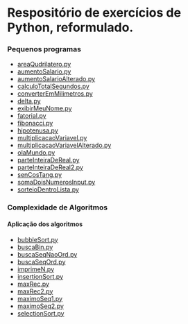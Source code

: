 <h1><a id="Respositrio_de_exerccios_de_Python_reformulado_0"></a>Respositório de exercícios de Python, reformulado.</h1>
<h3><a id="Pequenos_programas_2"></a>Pequenos programas</h3>
<ul>
<li><a href="https://github.com/Engcompaulo/treinamento_python/blob/master/Pequenos%20programas/areaQudrilatero.py">areaQudrilatero.py</a></li>
<li><a href="https://github.com/Engcompaulo/treinamento_python/blob/master/Pequenos%20programas/aumentoSalario.py">aumentoSalario.py</a></li>
<li><a href="https://github.com/Engcompaulo/treinamento_python/blob/master/Pequenos%20programas/aumentoSalarioAlterado.py">aumentoSalarioAlterado.py</a></li>
<li><a href="https://github.com/Engcompaulo/treinamento_python/blob/master/Pequenos%20programas/calculoTotalSegundos.py">calculoTotalSegundos.py</a></li>
<li><a href="https://github.com/Engcompaulo/treinamento_python/blob/master/Pequenos%20programas/converterEmMilimetros.py">converterEmMilimetros.py</a></li>
<li><a href="https://github.com/Engcompaulo/treinamento_python/blob/master/Pequenos%20programas/delta.py">delta.py</a></li>
<li><a href="https://github.com/Engcompaulo/treinamento_python/blob/master/Pequenos%20programas/exibirMeuNome.py">exibirMeuNome.py</a></li>
<li><a href="https://github.com/Engcompaulo/treinamento_python/blob/master/Pequenos%20programas/fatorial.py">fatorial.py</a></li>
<li><a href="https://github.com/Engcompaulo/treinamento_python/blob/master/Pequenos%20programas/fibonacci.py">fibonacci.py</a></li>
<li><a href="https://github.com/Engcompaulo/treinamento_python/blob/master/Pequenos%20programas/hipotenusa.py">hipotenusa.py</a></li>
<li><a href="https://github.com/Engcompaulo/treinamento_python/blob/master/Pequenos%20programas/multiplicacaoVariavel.py">multiplicacaoVariavel.py</a></li>
<li><a href="https://github.com/Engcompaulo/treinamento_python/blob/master/Pequenos%20programas/multiplicacaoVariavelAlterado.py">multiplicacaoVariavelAlterado.py</a></li>
<li><a href="https://github.com/Engcompaulo/treinamento_python/blob/master/Pequenos%20programas/olaMundo.py">olaMundo.py</a></li>
<li><a href="https://github.com/Engcompaulo/treinamento_python/blob/master/Pequenos%20programas/parteInteiraDeReal.py">parteInteiraDeReal.py</a></li>
<li><a href="https://github.com/Engcompaulo/treinamento_python/blob/master/Pequenos%20programas/parteInteiraDeReal2.py">parteInteiraDeReal2.py</a></li>
<li><a href="https://github.com/Engcompaulo/treinamento_python/blob/master/Pequenos%20programas/senCosTang.py">senCosTang.py</a></li>
<li><a href="https://github.com/Engcompaulo/treinamento_python/blob/master/Pequenos%20programas/somaDoisNumerosInput.py">somaDoisNumerosInput.py</a></li>
<li><a href="https://github.com/Engcompaulo/treinamento_python/blob/master/Pequenos%20programas/sorteioDentroLista.py">sorteioDentroLista.py</a></li>
</ul>
<h3><a id="Pequenos_programas_2"></a>Complexidade de Algoritmos</h3>
<h4><a id="Pequenos_programas_2"></a>Aplicação dos algoritmos</h4>
<ul>
<li><a href="https://github.com/Engcompaulo/treinamento_python/blob/master/Complexidade%20de%20Algoritmos/bubbleSort.py">bubbleSort.py</a></li>
<li><a href="https://github.com/Engcompaulo/treinamento_python/blob/master/Complexidade%20de%20Algoritmos/buscaBin.py">buscaBin.py</a></li>
<li><a href="https://github.com/Engcompaulo/treinamento_python/blob/master/Complexidade%20de%20Algoritmos/buscaSeqNaoOrd.py">buscaSeqNaoOrd.py</a></li>
<li><a href="https://github.com/Engcompaulo/treinamento_python/blob/master/Complexidade%20de%20Algoritmos/parteInteiraDeReal.py">buscaSeqOrd.py</a></li>
<li><a href="https://github.com/Engcompaulo/treinamento_python/blob/master/Complexidade%20de%20Algoritmos/imprimeN.py">imprimeN.py</a></li>
<li><a href="https://github.com/Engcompaulo/treinamento_python/blob/master/Complexidade%20de%20Algoritmos/insertionSort">insertionSort.py</a></li>
<li><a href="https://github.com/Engcompaulo/treinamento_python/blob/master/Complexidade%20de%20Algoritmos/maxRec.py">maxRec.py</a></li>
<li><a href="https://github.com/Engcompaulo/treinamento_python/blob/master/Complexidade%20de%20Algoritmos/maxRec2.py">maxRec2.py</a></li>
<li><a href="https://github.com/Engcompaulo/treinamento_python/blob/master/Complexidade%20de%20Algoritmos/maximoSeq1.py">maximoSeq1.py</a></li>
<li><a href="https://github.com/Engcompaulo/treinamento_python/blob/master/Complexidade%20de%20Algoritmos/maximoSeq2.py">maximoSeq2.py</a></li>
<li><a href="https://github.com/Engcompaulo/treinamento_python/blob/master/Complexidade%20de%20Algoritmos/selectionSort.py">selectionSort.py</a></li>
</ul>
